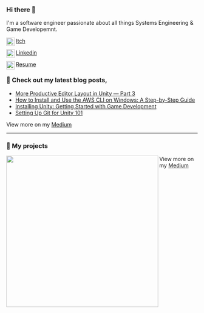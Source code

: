 ### Hi there 👋

I'm a software engineer passionate about all things Systems Engineering & Game Developemnt.

[<img align="left" width="22px" src="https://assetsio.reedpopcdn.com/Itch.io_logo.jpg?width=1200&height=1200&fit=crop&quality=100&format=png&enable=upscale&auto=webp"/>Itch](https://patxg.itch.io/)

[<img align="left" width="22px" src="https://cdn-icons-png.flaticon.com/512/174/174857.png"/>Linkedin](https://www.linkedin.com/in/guillen1/)

[<img align="left" width="22px" src="http://samuelarminana.com/favicon.ico"/>Resume](patx.GitHub.io/resume)

### 📝 Check out my latest blog posts,
<!-- BLOG-POST-LIST:START -->
- [More Productive Editor Layout in Unity — Part 3](https://medium.com/@pat.x.guillen/more-productive-editor-layout-in-unity-part-3-7f705b43eb2e)
- [How to Install and Use the AWS CLI on Windows: A Step-by-Step Guide](https://medium.com/@pat.x.guillen/how-to-install-and-use-the-aws-cli-on-windows-5a4fa5b0e26c)
- [Installing Unity: Getting Started with Game Development](https://medium.com/@pat.x.guillen/installing-unity-d06e7728bd11)
- [Setting Up Git for Unity 101](https://medium.com/@pat.x.guillen/setting-up-git-for-unity-101-25497672b0ef)
<!--- [ArticleName](LINK) -->
<!-- BLOG-POST-LIST:END -->
View more on my [Medium](https://medium.com/@pat.x.guillen)

---
### 💾 My projects

<img src="https://i.imgur.com/tSyEpnJ.png" align="left" width="400px"/> 


<!---
# Game Name
Game Description.​


Otherfacts.

<br/>
<br/>
<br/>
<br/>

<!-- Image --
<img src="https://i.imgur.com/uaA2YE7.png" align="left" width="400px"/> 

<br/>
<br/>
<br/>
<br/>
-->
View more on my [Medium](https://medium.com/@pat.x.guillen)
